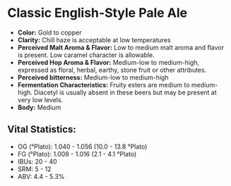 # Classic English-Style Pale Ale

- **Color:** Gold to copper
- **Clarity:** Chill haze is acceptable at low temperatures
- **Perceived Malt Aroma & Flavor:** Low to medium malt aroma and flavor is present. Low caramel character is allowable.
- **Perceived Hop Aroma & Flavor:** Medium-low to medium-high, expressed as floral, herbal, earthy, stone fruit or other attributes.
- **Perceived bitterness:** Medium-low to medium-high
- **Fermentation Characteristics:** Fruity esters are medium to medium-high. Diacetyl is usually absent in these beers but may be present at very low levels.
- **Body:** Medium

## Vital Statistics:

- OG (°Plato): 1.040 - 1.056 (10.0 - 13.8 °Plato)
- FG (°Plato): 1.008 - 1.016 (2.1 - 4.1 °Plato)
- IBUs: 20 - 40
- SRM: 5 - 12
- ABV: 4.4 - 5.3%
